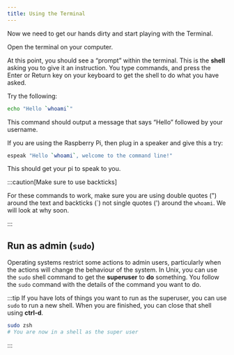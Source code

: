 ```yaml
---
title: Using the Terminal
---
```


Now we need to get our hands dirty and start playing with the Terminal.

Open the terminal on your computer.

At this point, you should see a “prompt” within the terminal. This is the **shell** asking you to give it an instruction. You type commands, and press the Enter or Return key on your keyboard to get the shell to do what you have asked.

Try the following:

```sh
echo "Hello `whoami`"
```

This command should output a message that says “Hello” followed by your username.

If you are using the Raspberry Pi, then plug in a speaker and give this a try:

```sh
espeak "Hello `whoami`, welcome to the command line!"
```

This should get your pi to speak to you.

:::caution[Make sure to use backticks]

For these commands to work, make sure you are using double quotes (") around the text and backticks (\`) not single quotes (') around the `whoami`. We will look at why soon.

:::

## Run as admin (`sudo`)

Operating systems restrict some actions to admin users, particularly when the actions will change the behaviour of the system. In Unix, you can use the `sudo` shell command to get the **superuser** to **do** something. You follow the `sudo` command with the details of the command you want to do.

:::tip
If you have lots of things you want to run as the superuser, you can use `sudo` to run a new shell. When you are finished, you can close that shell using **ctrl-d**.

```sh
sudo zsh
# You are now in a shell as the super user
```

:::
